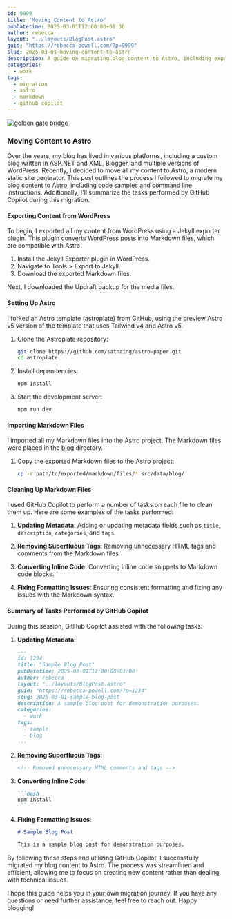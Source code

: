 ```yaml
---
id: 9999
title: "Moving Content to Astro"
pubDatetime: 2025-03-01T12:00:00+01:00
author: rebecca
layout: "../layouts/BlogPost.astro"
guid: "https://rebecca-powell.com/?p=9999"
slug: 2025-03-01-moving-content-to-astro
description: A guide on migrating blog content to Astro, including exporting from WordPress, setting up Astro, importing Markdown files, and cleaning them up using GitHub Copilot.
categories:
  - work
tags:
  - migration
  - astro
  - markdown
  - github copilot
---
```


![golden gate bridge](/assets/posts/4175214747_f56502016b_o.jpg)

### Moving Content to Astro

Over the years, my blog has lived in various platforms, including a custom blog written in ASP.NET and XML, Blogger, and multiple versions of WordPress. Recently, I decided to move all my content to Astro, a modern static site generator. This post outlines the process I followed to migrate my blog content to Astro, including code samples and command line instructions. Additionally, I'll summarize the tasks performed by GitHub Copilot during this migration.

#### Exporting Content from WordPress

To begin, I exported all my content from WordPress using a Jekyll exporter plugin. This plugin converts WordPress posts into Markdown files, which are compatible with Astro.

1. Install the Jekyll Exporter plugin in WordPress.
2. Navigate to Tools > Export to Jekyll.
3. Download the exported Markdown files.

Next, I downloaded the Updraft backup for the media files.

#### Setting Up Astro

I forked an Astro template (astroplate) from GitHub, using the preview Astro v5 version of the template that uses Tailwind v4 and Astro v5.

1. Clone the Astroplate repository:

   ```bash
   git clone https://github.com/satnaing/astro-paper.git
   cd astroplate
   ```

2. Install dependencies:

   ```bash
   npm install
   ```

3. Start the development server:
   ```bash
   npm run dev
   ```

#### Importing Markdown Files

I imported all my Markdown files into the Astro project. The Markdown files were placed in the [blog](http://_vscodecontentref_/0) directory.

1. Copy the exported Markdown files to the Astro project:
   ```bash
   cp -r path/to/exported/markdown/files/* src/data/blog/
   ```

#### Cleaning Up Markdown Files

I used GitHub Copilot to perform a number of tasks on each file to clean them up. Here are some examples of the tasks performed:

1. **Updating Metadata**: Adding or updating metadata fields such as `title`, `description`, `categories`, and `tags`.

2. **Removing Superfluous Tags**: Removing unnecessary HTML tags and comments from the Markdown files.

3. **Converting Inline Code**: Converting inline code snippets to Markdown code blocks.

4. **Fixing Formatting Issues**: Ensuring consistent formatting and fixing any issues with the Markdown syntax.

#### Summary of Tasks Performed by GitHub Copilot

During this session, GitHub Copilot assisted with the following tasks:

1. **Updating Metadata**:

   ```markdown
   ---
   id: 1234
   title: "Sample Blog Post"
   pubDatetime: 2025-03-01T12:00:00+01:00
   author: rebecca
   layout: "../layouts/BlogPost.astro"
   guid: "https://rebecca-powell.com/?p=1234"
   slug: 2025-03-01-sample-blog-post
   description: A sample blog post for demonstration purposes.
   categories:
     - work
   tags:
     - sample
     - blog
   ---
   ```

2. **Removing Superfluous Tags**:

   ```markdown
   <!-- Removed unnecessary HTML comments and tags -->
   ```

3. **Converting Inline Code**:

   ````markdown
   ```bash
   npm install
   ```
   ````

4. **Fixing Formatting Issues**:

   ```markdown
   # Sample Blog Post

   This is a sample blog post for demonstration purposes.
   ```

By following these steps and utilizing GitHub Copilot, I successfully migrated my blog content to Astro. The process was streamlined and efficient, allowing me to focus on creating new content rather than dealing with technical issues.

I hope this guide helps you in your own migration journey. If you have any questions or need further assistance, feel free to reach out. Happy blogging!
